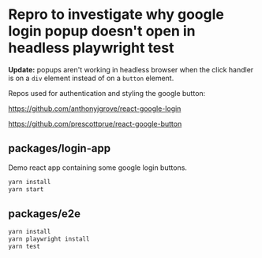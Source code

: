 # Repro to investigate why google login popup doesn't open in headless playwright test

**Update:** popups aren't working in headless browser when the click handler is on a `div` element instead of on a `button` element.

Repos used for authentication and styling the google button:

https://github.com/anthonyjgrove/react-google-login

https://github.com/prescottprue/react-google-button




## packages/login-app

Demo react app containing some google login buttons.

```sh
yarn install
yarn start
```

## packages/e2e

```sh
yarn install
yarn playwright install
yarn test
```

